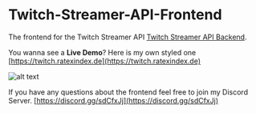 # Twitch-Streamer-API-Frontend

The frontend for the Twitch Streamer API [Twitch Streamer API Backend](https://github.com/Siddhartt/Twitch-Streamer-Api).

You wanna see a **Live Demo**?
Here is my own styled one [https://twitch.ratexindex.de](https://twitch.ratexindex.de)

![alt text](https://s20.directupload.net/images/210511/8wm2ber6.png)

If you have any questions about the frontend feel free to join my Discord Server.
[https://discord.gg/sdCfxJj](https://discord.gg/sdCfxJj)

